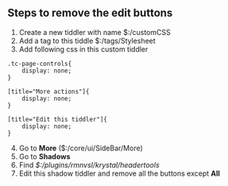 ## Steps to remove the edit buttons

1. Create a new tiddler with name $:/customCSS
2. Add a tag to this tiddle $:/tags/Stylesheet
3. Add following css in this custom tiddler
```
.tc-page-controls{
    display: none;
}

[title="More actions"]{ 
    display: none; 
}

[title="Edit this tiddler"]{ 
    display: none; 
}
```
4. Go to **More** ($:/core/ui/SideBar/More)
5. Go to **Shadows** 
6. Find _$:/plugins/rmnvsl/krystal/headertools_
7. Edit this shadow tiddler and remove all the buttons except **All**
